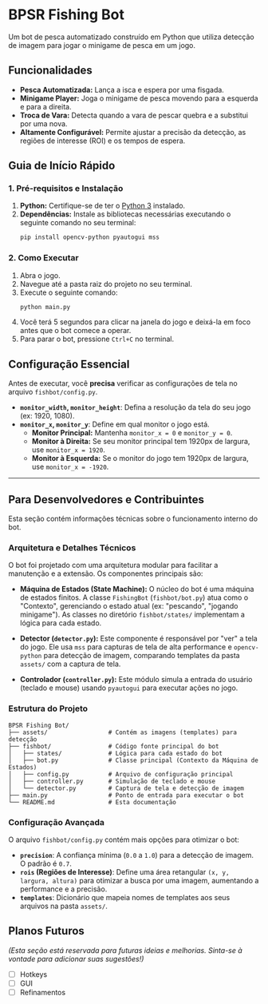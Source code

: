 # BPSR Fishing Bot

Um bot de pesca automatizado construído em Python que utiliza detecção de imagem para jogar o minigame de pesca em um jogo.

## Funcionalidades

*   **Pesca Automatizada:** Lança a isca e espera por uma fisgada.
*   **Minigame Player:** Joga o minigame de pesca movendo para a esquerda e para a direita.
*   **Troca de Vara:** Detecta quando a vara de pescar quebra e a substitui por uma nova.
*   **Altamente Configurável:** Permite ajustar a precisão da detecção, as regiões de interesse (ROI) e os tempos de espera.

## Guia de Início Rápido

### 1. Pré-requisitos e Instalação

1.  **Python:** Certifique-se de ter o [Python 3](https://www.python.org/downloads/) instalado.
2.  **Dependências:** Instale as bibliotecas necessárias executando o seguinte comando no seu terminal:
    ```bash
    pip install opencv-python pyautogui mss
    ```

### 2. Como Executar

1.  Abra o jogo.
2.  Navegue até a pasta raiz do projeto no seu terminal.
3.  Execute o seguinte comando:
    ```bash
    python main.py
    ```
4.  Você terá 5 segundos para clicar na janela do jogo e deixá-la em foco antes que o bot comece a operar.
5.  Para parar o bot, pressione `Ctrl+C` no terminal.

## Configuração Essencial

Antes de executar, você **precisa** verificar as configurações de tela no arquivo `fishbot/config.py`.


*   **`monitor_width`, `monitor_height`**: Defina a resolução da tela do seu jogo (ex: 1920, 1080).
*   **`monitor_x`, `monitor_y`**: Define em qual monitor o jogo está.
    *   **Monitor Principal:** Mantenha `monitor_x = 0` e `monitor_y = 0`.
    *   **Monitor à Direita:** Se seu monitor principal tem 1920px de largura, use `monitor_x = 1920`.
    *   **Monitor à Esquerda:** Se o monitor do jogo tem 1920px de largura, use `monitor_x = -1920`.

---

## Para Desenvolvedores e Contribuintes

Esta seção contém informações técnicas sobre o funcionamento interno do bot.

### Arquitetura e Detalhes Técnicos

O bot foi projetado com uma arquitetura modular para facilitar a manutenção e a extensão. Os componentes principais são:

*   **Máquina de Estados (State Machine):** O núcleo do bot é uma máquina de estados finitos. A classe `FishingBot` (`fishbot/bot.py`) atua como o "Contexto", gerenciando o estado atual (ex: "pescando", "jogando minigame"). As classes no diretório `fishbot/states/` implementam a lógica para cada estado.

*   **Detector (`detector.py`):** Este componente é responsável por "ver" a tela do jogo. Ele usa `mss` para capturas de tela de alta performance e `opencv-python` para detecção de imagem, comparando templates da pasta `assets/` com a captura de tela.

*   **Controlador (`controller.py`):** Este módulo simula a entrada do usuário (teclado e mouse) usando `pyautogui` para executar ações no jogo.

### Estrutura do Projeto

```
BPSR Fishing Bot/
├── assets/                 # Contém as imagens (templates) para detecção
├── fishbot/                # Código fonte principal do bot
│   ├── states/             # Lógica para cada estado do bot
│   ├── bot.py              # Classe principal (Contexto da Máquina de Estados)
│   ├── config.py           # Arquivo de configuração principal
│   ├── controller.py       # Simulação de teclado e mouse
│   └── detector.py         # Captura de tela e detecção de imagem
├── main.py                 # Ponto de entrada para executar o bot
└── README.md               # Esta documentação
```

### Configuração Avançada

O arquivo `fishbot/config.py` contém mais opções para otimizar o bot:

*   **`precision`**: A confiança mínima (`0.0` a `1.0`) para a detecção de imagem. O padrão é `0.7`.
*   **`rois` (Regiões de Interesse)**: Define uma área retangular `(x, y, largura, altura)` para otimizar a busca por uma imagem, aumentando a performance e a precisão.
*   **`templates`**: Dicionário que mapeia nomes de templates aos seus arquivos na pasta `assets/`.

## Planos Futuros

*(Esta seção está reservada para futuras ideias e melhorias. Sinta-se à vontade para adicionar suas sugestões!)*

*   [ ] Hotkeys
*   [ ] GUI
*   [ ] Refinamentos
